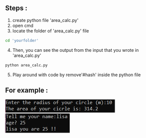## Steps :
  1. create python file 'area_calc.py'
  2. open cmd
  3. locate the folder of 'area_calc.py' file
  ```bash
  cd 'yourfolder'
  ```
  4. Then, you can see the output from the input that you wrote in 'area_calc.py'
  ```bash
  python area_calc.py
  ```
  5. Play around with code by remove'#hash' inside the python file
  
## For example :
![radius-circle](calc-circle.png)
![name-age](name-age.jpg)
